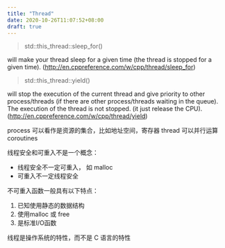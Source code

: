 ```yaml
---
title: "Thread"
date: 2020-10-26T11:07:52+08:00
draft: true
---
```


> std::this_thread::sleep_for()

will make your thread sleep for a given time (the thread is stopped for a given time). (http://en.cppreference.com/w/cpp/thread/sleep_for)

> std::this_thread::yield()

will stop the execution of the current thread and give priority to other process/threads (if there are other process/threads waiting in the queue). The execution of the thread is not stopped. (it just release the CPU). (http://en.cppreference.com/w/cpp/thread/yield)

process 可以看作是资源的集合，比如地址空间，寄存器
thread 可以并行运算
coroutines 

线程安全和可重入不是一个概念：
- 线程安全不一定可重入， 如 malloc
- 可重入不一定线程安全

不可重入函数一般具有以下特点：
1. 已知使用静态的数据结构
2. 使用malloc 或 free
3. 是标准I/O函数

线程是操作系统的特性，而不是 C 语言的特性